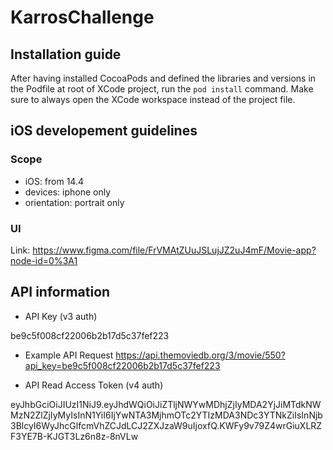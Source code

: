 # KarrosChallenge

## Installation guide

After having installed CocoaPods and defined the libraries and versions in the Podfile at root of XCode project, run the `pod install` command.
Make sure to always open the XCode workspace instead of the project file.

## iOS developement guidelines

### Scope

- iOS: from 14.4
- devices: iphone only
- orientation: portrait only

### UI
Link: https://www.figma.com/file/FrVMAtZUuJSLujJZ2uJ4mF/Movie-app?node-id=0%3A1


## API information
- API Key (v3 auth)

be9c5f008cf22006b2b17d5c37fef223

- Example API Request
https://api.themoviedb.org/3/movie/550?api_key=be9c5f008cf22006b2b17d5c37fef223

- API Read Access Token (v4 auth)

eyJhbGciOiJIUzI1NiJ9.eyJhdWQiOiJiZTljNWYwMDhjZjIyMDA2YjJiMTdkNWMzN2ZlZjIyMyIsInN1YiI6IjYwNTA3MjhmOTc2YTIzMDA3NDc3YTNkZiIsInNjb3BlcyI6WyJhcGlfcmVhZCJdLCJ2ZXJzaW9uIjoxfQ.KWFy9v79Z4wrGiuXLRZF3YE7B-KJGT3Lz6n8z-8nVLw

